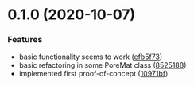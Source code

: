# 0.1.0 (2020-10-07)


### Features

* basic functionality seems to work ([efb5f73](https://github.com/cheminfo/poreprober/commit/efb5f73022a7eb266e1189d1a34edc254f4a2a61))
* basic refactoring in some PoreMat class ([8525188](https://github.com/cheminfo/poreprober/commit/85251882d8893011aa110a5d801606770459ffac))
* implemented first proof-of-concept ([10971bf](https://github.com/cheminfo/poreprober/commit/10971bf4749c23691f29376957da72722054e0d3))



